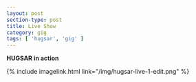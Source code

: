 ```yaml
---
layout: post
section-type: post
title: Live Show
category: gig
tags: [ 'hugsar', 'gig' ]
---
```


**HUGSAR in action**

{% include imagelink.html link="/img/hugsar-live-1-edit.png" %}
